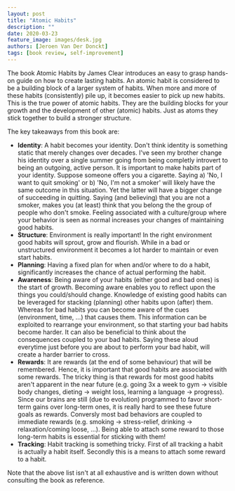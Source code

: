 ```yaml
---
layout: post
title: "Atomic Habits"
description: ""
date: 2020-03-23
feature_image: images/desk.jpg
authors: [Jeroen Van Der Donckt]
tags: [book review, self-improvement]
---
```

 
 The book Atomic Habits by James Clear introduces an easy to grasp hands-on guide on how to create lasting habits. An atomic habit is considered to be a building block of a larger system of habits. When more and more of these habits (consistently) pile up, it becomes easier to pick up new habits. This is the true power of atomic habits. They are the building blocks for your growth and the development of other (atomic) habits. Just as atoms they stick together to build a stronger structure.

 The key takeaways from this book are:  

<!--more-->

 * **Identity**: A habit becomes your identity. Don't think identity is something static that merely changes over decades. I've seen my brother change his identity over a single summer going from being completly introvert to being an outgoing, active person. It is important to make habits part of your identity. Suppose someone offers you a cigarette. Saying a) 'No, I want to quit smoking' or b) 'No, I'm not a smoker' will likely have the same outcome in this situation. Yet the latter will have a bigger change of succeeding in quitting. Saying (and believing) that you are not a smoker, makes you (at least) think that you belong the the group of people who don't smoke. Feeling associated with a culture/group where your behavior is seen as normal increases your changes of maintaining good habits.  
 * **Structure**: Environment is really important! In the right environment good habits will sprout, grow and flourish. While in a bad or unstructured environment it becomes a lot harder to maintain or even start habits.  
 * **Planning**: Having a fixed plan for when and/or where to do a habit, significantly increases the chance of actual performing the habit.  
 * **Awareness**: Being aware of your habits (either good and bad ones) is the start of growth. Becoming aware enables you to reflect upon the things you could/should change. Knowledge of existing good habits can be leveraged for stacking (planning) other habits upon (after) them. Whereas for bad habits you can become aware of the cues (environment, time, ...) that causes them. This information can be exploited to rearrange your environment, so that starting your bad habits become harder. It can also be beneficial to think about the consequences coupled to your bad habits. Saying these aloud everytime just before you are about to perform your bad habit, will create a harder barrier to cross.  
 * **Rewards**: It are rewards (at the end of some behaviour) that will be remembered. Hence, it is important that good habits are associated with some rewards. The tricky thing is that rewards for most good habits aren't apparent in the near future (e.g. going 3x a week to gym -> visible body changes, dieting -> weight loss, learning a language -> progress). Since our brains are still (due to evolution) programmed to favor short-term gains over long-term ones, it is really hard to see these future goals as rewards. Conversly most bad behaviors are coupled to immediate rewards (e.g. smoking -> stress-relief, drinking -> relaxation/coming loose, ...). Being able to attach some reward to those long-term habits is essential for sticking with them!  
 * **Tracking**: Habit tracking is something tricky. First of all tracking a habit is actually a habit itself. Secondly this is a means to attach some reward to a habit.  

Note that the above list isn't at all exhaustive and is written down without consulting the book as reference.

<!-- Now I will elaborate on the 4 laws to build lasting atomic habits (that are presented in the book). Each of these laws ... -->
